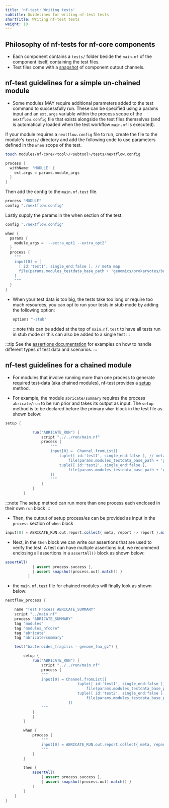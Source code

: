 ```yaml
---
title: 'nf-test: Writing tests'
subtitle: Guidelines for writing nf-test tests
shortTitle: Writing nf-test tests
weight: 10
---
```


## Philosophy of nf-tests for nf-core components

- Each component contains a `tests/` folder beside the `main.nf` of the component itself, containing the test files.
- Test files come with a [snapshot](https://code.askimed.com/nf-test/docs/assertions/snapshots/) of component output channels.

## nf-test guidelines for a simple un-chained module

- Some modules MAY require additional parameters added to the test command to successfully run. These can be specified using a params input and an `ext.args` variable within the process scope of the `nextflow.config` file that exists alongside the test files themselves (and is automatically loaded when the test workflow `main.nf` is executed).

If your module requires a `nextflow.config` file to run, create the file to the module's `tests/` directory and add the following code to use parameters defined in the `when` scope of the test.

```bash
touch modules/nf-core/<tool>/<subtool>/tests/nextflow.config
```

```groovy title="nextflow.config"
process {
  withName: 'MODULE' {
    ext.args = params.module_args
  }
}
```

Then add the config to the `main.nf.test` file.

```groovy title="main.nf.test"
process "MODULE"
config "./nextflow.config"
```

Lastly supply the params in the when section of the test.

```groovy title="main.nf.test"
config './nextflow.config'

when {
  params {
    module_args = '--extra_opt1 --extra_opt2'
  }
  process {
    """
    input[0] = [
      [ id:'test1', single_end:false ], // meta map
      file(params.modules_testdata_base_path + 'genomics/prokaryotes/bacteroides_fragilis/genome/genome.fna.gz', checkIfExists: true)
    ]
    """
  }
}
```

- When your test data is too big, the tests take too long or require too much resources, you can opt to run your tests in stub mode by adding the following option:

  ```groovy title="main.nf.test"
  options "-stub"
  ```

  :::note
  this can be added at the top of `main.nf.test` to have all tests run in stub mode or this can also be added to a single test
  :::

:::tip
See the [assertions documentation](/docs/contributing/nf-test/assertions) for examples on how to handle different types of test data and scenarios.
:::

## nf-test guidelines for a chained module

- For modules that involve running more than one process to generate required test-data (aka chained modules), nf-test provides a [setup](https://code.askimed.com/nf-test/docs/testcases/setup/) method.

- For example, the module `abricate/summary` requires the process `abricate/run` to be run prior and takes its output as input. The `setup` method is to be declared before the primary `when` block in the test file as shown below:

```groovy title="main.nf.test"
setup {

            run("ABRICATE_RUN") {
                script "../../run/main.nf"
                process {
                    """
                    input[0] =  Channel.fromList([
                        tuple([ id:'test1', single_end:false ], // meta map
                            file(params.modules_testdata_base_path + 'genomics/prokaryotes/bacteroides_fragilis/genome/genome.fna.gz', checkIfExists: true)),
                        tuple([ id:'test2', single_end:false ],
                            file(params.modules_testdata_base_path + 'genomics/prokaryotes/haemophilus_influenzae/genome/genome.fna.gz', checkIfExists: true))
                    ])
                    """
                }
            }
        }
```

:::note
The setup method can run more than one process each enclosed in their own `run` block
:::

- Then, the output of setup process/es can be provided as input in the `process` section of `when` block

```groovy title="main.nf.test"
input[0] = ABRICATE_RUN.out.report.collect{ meta, report -> report }.map{ report -> [[ id: 'test_summary'], report]}
```

- Next, in the `then` block we can write our assertions that are used to verify the test. A test can have multiple assertions but, we recommend enclosing all assertions in a `assertAll()` block as shown below:

```groovy title="main.nf.test"
assertAll(
            { assert process.success },
            { assert snapshot(process.out).match() }
          )
```

- the `main.nf.test` file for chained modules will finally look as shown below:

```groovy title="main.nf.test"
nextflow_process {

    name "Test Process ABRICATE_SUMMARY"
    script "../main.nf"
    process "ABRICATE_SUMMARY"
    tag "modules"
    tag "modules_nfcore"
    tag "abricate"
    tag "abricate/summary"

    test("bacteroides_fragilis - genome_fna_gz") {

        setup {
            run("ABRICATE_RUN") {
                script "../../run/main.nf"
                process {
                """
                input[0] = Channel.fromList([
                                tuple([ id:'test1', single_end:false ], // meta map
                                    file(params.modules_testdata_base_path + 'genomics/prokaryotes/bacteroides_fragilis/genome/genome.fna.gz', checkIfExists: true)),
                                tuple([ id:'test2', single_end:false ],
                                    file(params.modules_testdata_base_path + 'genomics/prokaryotes/haemophilus_influenzae/genome/genome.fna.gz', checkIfExists: true))
                            ])
                """
            }
            }
        }

        when {
            process {
                """
                input[0] = ABRICATE_RUN.out.report.collect{ meta, report -> report }.map{ report -> [[ id: 'test_summary'], report]}
                """
            }
        }

        then {
            assertAll(
                { assert process.success },
                { assert snapshot(process.out).match() }
            )
        }
    }
}
```
